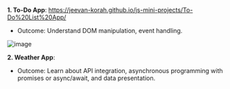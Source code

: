 **1. To-Do App**: https://jeevan-korah.github.io/js-mini-projects/To-Do%20List%20App/
- Outcome: Understand DOM manipulation, event handling.

![image](https://github.com/user-attachments/assets/ef663f9a-f727-49c8-9c2c-c32063e4cba9)

**2. Weather App**: 
- Outcome: Learn about API integration, asynchronous programming with promises or async/await, and data presentation.
